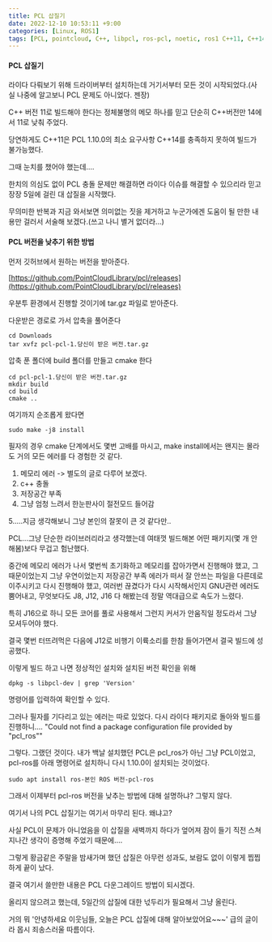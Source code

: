 ```yaml
---
title: PCL 삽질기
date: 2022-12-10 10:53:11 +9:00
categories: [Linux, ROS1]
tags: [PCL, pointcloud, C++, libpcl, ros-pcl, noetic, ros1 C++11, C++14]
---
```




<h4>PCL 삽질기</h4>

라이다 다뤄보기 위해 드라이버부터 설치하는데 거기서부터 모든 것이 시작되었다.(사실 나중에 알고보니 PCL 문제도 아니었다. 젠장)

C++ 버전 11로 빌드해야 한다는 정체불명의 메모 하나를 믿고 단순히 C++버전만 14에서 11로 낮춰 주었다.

당연하게도 C++11은 PCL 1.10.0의 최소 요구사항 C++14를 충족하지 못하여 빌드가 불가능했다.

그때 눈치를 챘어야 했는데....

한치의 의심도 없이 PCL 충돌 문제만 해결하면 라이다 이슈를 해결할 수 있으리라 믿고 장장 5일에 걸린 대 삽질을 시작했다.

무의미한 반복과 지금 와서보면 의미없는 짓을 제거하고 누군가에겐 도움이 될 만한 내용만 걸러서 서술해 보겠다.(쓰고 나니 별거 없더라...)






<h4>PCL 버전을 낮추기 위한 방법</h4>

먼저 깃허브에서 원하는 버전을 받아준다.

[https://github.com/PointCloudLibrary/pcl/releases](https://github.com/PointCloudLibrary/pcl/releases)

우분투 환경에서 진행할 것이기에 tar.gz 파일로 받아준다.

다운받은 경로로 가서 압축을 풀어준다
```
cd Downloads
tar xvfz pcl-pcl-1.당신이 받은 버전.tar.gz
```



압축 푼 폴더에 build 폴더를 만들고 cmake 한다
```
cd pcl-pcl-1.당신이 받은 버전.tar.gz
mkdir build
cd build
cmake ..
```


여기까지 순조롭게 왔다면
```
sudo make -j8 install
```
필자의 경우 cmake 단계에서도 몇번 고배를 마시고, make install에서는 왠지는 몰라도 거의 모든 에러를 다 경험한 것 같다.

1. 메모리 에러 -> 별도의 글로 다루어 보겠다.
2. c++ 충돌
3. 저장공간 부족
4. 그냥 엄청 느려서 한눈판사이 절전모드 들어감

5.....지금 생각해보니 그냥 본인의 잘못이 큰 것 같다만..

PCL...그냥 단순한 라이브러리라고 생각했는데 여태껏 빌드해본 어떤 패키지(몇 개 안해봄)보다 무겁고 험난했다.

중간에 메모리 에러가 나서 몇번씩 초기화하고 메모리를 잡아가면서 진행해야 했고, 그 때문이었는지 그냥 우연이었는지 저장공간 부족 에러가 떠서 잘 안쓰는 파일을 다른데로 이주시키고 다시 진행해야 했고,
여러번 끊겼다가 다시 시작해서인지 GNU관련 에러도 뿜어내고, 무엇보다도 J8, J12, J16 다 해봤는데 정말 역대급으로 속도가 느렸다.

특히 J16으로 하니 모든 코어를 풀로 사용해서 그런지 커서가 안움직일 정도라서 그냥 모셔두어야 했다.

결국 몇번 터뜨려먹은 다음에 J12로 비행기 이륙소리를 한참 들어가면서 결국 빌드에 성공했다.


이렇게 빌드 하고 나면 정상적인 설치와 설치된 버전 확인을 위해
```
dpkg -s libpcl-dev | grep 'Version'
```
명령어를 입력하여 확인할 수 있다.



그러나 필자를 기다리고 있는 에러는 따로 있었다. 다시 라이다 패키지로 돌아와 빌드를 진행하니....
"Could not find a package configuration file provided by "pcl_ros""


그렇다. 그랬던 것이다. 내가 백날 설치했던 PCL은 pcl_ros가 아닌 그냥 PCL이었고, pcl-ros를 아래 명령어로 설치하니 다시 1.10.0이 설치되는 것이었다.
```
sudo apt install ros-본인 ROS 버전-pcl-ros
```



그래서 이제부터 pcl-ros 버전을 낮추는 방법에 대해 설명하냐? 그렇지 않다.

여기서 나의 PCL 삽질기는 여기서 마무리 된다. 왜냐고?

사실 PCL이 문제가 아니었음을 이 삽질을 새벽까지 하다가 엎어져 잠이 들기 직전 스쳐 지나간 생각이 증명해 주었기 때문에....

그렇게 황금같은 주말을 밤새가며 했던 삽질은 아무런 성과도, 보람도 없이 이렇게 찝찝하게 끝이 났다.

결국 여기서 쓸만한 내용은 PCL 다운그레이드 방법이 되시겠다.

올리지 않으려고 했는데, 5일간의 삽질에 대한 넋두리가 필요해서 그냥 올린다.

거의 뭐 '안녕하세요 이웃님들, 오늘은 PCL 삽질에 대해 알아보았어요~~~' 급의 글이라 몹시 죄송스러울 따름이다.